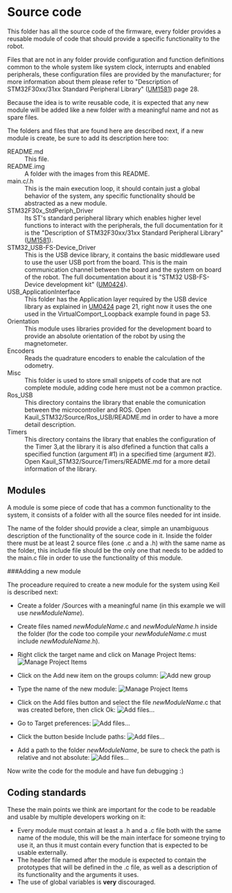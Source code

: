 Source code
==========

This folder has all the source code of the firmware, every folder provides a reusable module of code that should provide a specific functionality to the robot.

Files that are not in any folder provide configuration and function definitions common to the whole system like system clock, interrupts and enabled peripherals, these configuration files are provided by the manufacturer; for more information about them please refer to "Description of STM32F30xx/31xx Standard Peripheral Library" ([UM1581][1]) page 28.

Because the idea is to write reusable code, it is expected that any new module will be added like a new folder with a meaningful name and not as spare files.

The folders and files that are found here are described next, if a new module is create, be sure to add its description here too:

<dl>
	<dt>README.md</dt>
	<dd>This file.</dd>
	<dt>README.img</dt>
	<dd>A folder with the images from this README.</dd>
	<dt>main.c/.h</dt>
	<dd>This is the main execution loop, it should contain just a global behavior of the system, any specific functionality should be abstracted as a new module.</dd>
	<dt>STM32F30x_StdPeriph_Driver</dt>
	<dd>Its ST's standard peripheral library which enables higher level functions to interact with the peripherals, the full documentation for it is the "Description of STM32F30xx/31xx Standard Peripheral Library" (<a href="http://www.st.com/st-web-ui/static/active/en/resource/technical/document/user_manual/DM00068049.pdf">UM1581</a>).</dd>
	<dt>STM32_USB-FS-Device_Driver</dt>
	<dd>This is the USB device library, it contains the basic middleware used to use the user USB port from the board. This is the main communication channel between the board and the system on board of the robot. The full documentation about it is "STM32 USB-FS-Device development kit" (<a href="http://www.st.com/st-web-ui/static/active/en/resource/technical/document/user_manual/CD00158241.pdf">UM0424</a>). </dd>
	<dt>USB_ApplicationInterface</dt>
	<dd>This folder has the Application layer required by the USB device library as explained in <a href="http://www.st.com/st-web-ui/static/active/en/resource/technical/document/user_manual/CD00158241.pdf">UM0424</a> page 21, right now it uses the one used in the VirtualComport_Loopback example found in page 53.</dd>
	<dt>Orientation</dt>
	<dd>This module uses libraries provided for the development board to provide an absolute orientation of the robot by using the magnetometer.</dd>
	<dt>Encoders</dt>
	<dd>Reads the quadrature encoders to enable the calculation of the odometry.</dd>
	<dt>Misc</dt>
	<dd>This folder is used to store small snippets of code that are not complete module, adding code here must not be a common practice.</dd>
	<dt>Ros_USB</dt>
	<dd>This directory contains the library that enable the comunication between the microcontroller and ROS. Open Kauil_STM32/Source/Ros_USB/README.md in order to have a more detail description.</dd>
	<dt>Timers</dt>       
 	 <dd>This directory contains the library that enables the configuration of the Timer 3,at the library it is also dfefined a function that calls a specified function (argument #1) in a specified time (argument #2). Open Kauil_STM32/Source/Timers/README.md for a more detail information of the library.</dd>


</dl>

Modules
----------
A module is some piece of code that has a common functionality to the system, it consists of a folder with all the source files needed for int inside.

The name of the folder should provide a clear, simple an unambiguous description of the functionality of the source code in it. Inside the folder there must be at least 2 source files (one .c and a .h) with the same name as the folder, this include file should be the only one that needs to be added to the main.c file in order to use the functionality of this module.

###Adding a new module

The proceadure required to create a new module for the system using Keil is described next:

- Create a folder /Sources with a meaningful name (in this example we will use *newModuleName*).
- Create files named *newModuleName*.c and *newModuleName*.h inside the folder (for the code too compile your *newModuleName*.c must include *newModuleName*.h).
- Right click the target name and click on Manage Project Items:
![Manage Project Items](README.img/AddModule1.jpg)

- Click on the Add new item on the groups column:
![Add new group](README.img/AddModule2.jpg)

- Type the name of the new module:
![Manage Project Items](README.img/AddModule3.jpg)

- Click on the Add files button and select the file *newModuleName*.c that was created before, then click Ok:
![Add files...](README.img/AddModule4.jpg)

- Go to Target preferences:
![Add files...](README.img/AddModule5.jpg)

- Click the button beside Include paths:
![Add files...](README.img/AddModule6.jpg)

- Add a path to the folder *newModuleName*, be sure to check the path is relative and not absolute:
![Add files...](README.img/AddModule7.jpg)

Now write the code for the module and have fun debugging :)

Coding standards
--------------------

These the main points we think are important for the code to be readable and usable by multiple developers working on it:

- Every module must contain at least a .h and a .c file both with the same name of the module, this will be the main interface for someone trying to use it, an thus it must contain every function that is expected to be usable externally.
- The header file named after the module is expected to contain the prototypes that will be defined in the .c file, as well as a description of its functionality and the arguments it uses.
- The use of global variables is **very** discouraged.

 [1]: http://www.st.com/st-web-ui/static/active/en/resource/technical/document/user_manual/DM00068049.pdf
